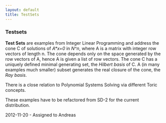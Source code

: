 ```yaml
---
layout: default
title: TestSets
---
```


### Testsets

**Test Sets** are examples from Integer Linear Programming and address the cone C of solutions of *A\*x=0* in *N\^n*, where A is a matrix with integer row vectors of length n. The cone depends only on the space generated by the row vectors of A, hence A is given a list of row vectors. The cone C has a uniquely defined minimal generating set, the *Hilbert basis* of C. A (in many examples much smaller) subset generates the real closure of the cone, the *Ray basis*.

There is a close relation to Polynomial Systems Solving via different Toric concepts.

These examples have to be refactored from SD-2 for the current distribution.

  
2012-11-20 - Assigned to Andreas


